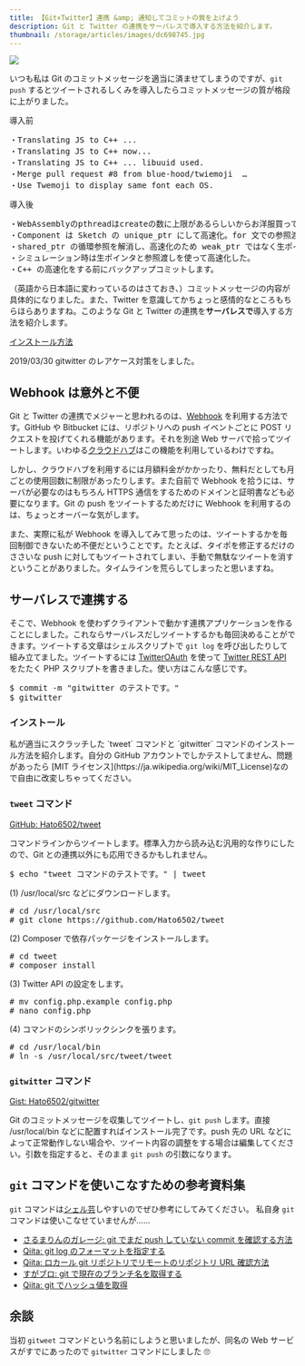 ```yaml
---
title: 【Git×Twitter】連携 &amp; 通知してコミットの質を上げよう
description: Git と Twitter の連携をサーバレスで導入する方法を紹介します。
thumbnail: /storage/articles/images/dc698745.jpg
---
```


<picture>
  <source type="image/webp" srcset="/storage/articles/images/dc698745.webp 1x, /storage/articles/images/e5b5e4ae.webp 2x">
  <img src="/storage/articles/images/dc698745.jpg" srcset="/storage/articles/images/e5b5e4ae.jpg 2x">
</picture>

いつも私は Git のコミットメッセージを適当に済ませてしまうのですが、`git push` するとツイートされるしくみを導入したらコミットメッセージの質が格段に上がりました。

導入前

<pre class="prettyprint lang-html">
・Translating JS to C++ ...
・Translating JS to C++ now...
・Translating JS to C++ ... libuuid used.
・Merge pull request #8 from blue-hood/twiemoji  …
・Use Twemoji to display same font each OS.
</pre>

導入後

<pre class="prettyprint lang-html">
・WebAssemblyのpthreadはcreateの数に上限があるらしいからお洋服買ってくる。
・Component は Sketch の unique_ptr にして高速化。for 文での参照渡しを徹底した。
・shared_ptr の循環参照を解消し、高速化のため weak_ptr ではなく生ポインタで代替しました。
・シミュレーション時は生ポインタと参照渡しを使って高速化した。
・C++ の高速化をする前にバックアップコミットします。
</pre>

（英語から日本語に変わっているのはさておき、）コミットメッセージの内容が具体的になりました。また、Twitter を意識してかちょっと感情的なところもちらほらありますね。このような Git と Twitter の連携を**サーバレスで**導入する方法を紹介します。

[インストール方法](#install)

2019/03/30
gitwitter のレアケース対策をしました。

<ol class="table-of-contents"></ol>

<script async src="https://pagead2.googlesyndication.com/pagead/js/adsbygoogle.js"></script>
<!-- ディスプレイ広告 -->
<!-- textlint-disable -->

<ins class="adsbygoogle"
    style="display:block"
    data-ad-client="ca-pub-7008780049786244"
    data-ad-slot="5063315418"
    data-ad-format="auto"
    data-full-width-responsive="true"></ins>

<!-- textlint-enable -->

<script>(adsbygoogle = window.adsbygoogle || []).push({});</script>

## Webhook は意外と不便

Git と Twitter の連携でメジャーと思われるのは、[Webhook](https://www.google.co.jp/search?q=Webhook) を利用する方法です。GitHub や Bitbucket には、リポジトリへの push イベントごとに POST リクエストを投げてくれる機能があります。それを別途 Web サーバで拾ってツイートします。いわゆる[クラウドハブ](https://www.google.co.jp/search?q=%E3%82%AF%E3%83%A9%E3%82%A6%E3%83%89%E3%83%8F%E3%83%96)はこの機能を利用しているわけですね。

しかし、クラウドハブを利用するには月額料金がかかったり、無料だとしても月ごとの使用回数に制限があったりします。また自前で Webhook を拾うには、サーバが必要なのはもちろん HTTPS 通信をするためのドメインと証明書なども必要になります。Git の push をツイートするためだけに Webhook を利用するのは、ちょっとオーバーな気がします。

また、実際に私が Webhook を導入してみて思ったのは、ツイートするかを毎回制御できないため不便だということです。たとえば、タイポを修正するだけのささいな push に対してもツイートされてしまい、手動で無駄なツイートを消すということがありました。タイムラインを荒らしてしまったと思いますね。

## サーバレスで連携する

そこで、Webhook を使わずクライアントで動かす連携アプリケーションを作ることにしました。これならサーバレスだしツイートするかも毎回決めることができます。ツイートする文章はシェルスクリプトで `git log` を呼び出したりして組み立てました。ツイートするには [TwitterOAuth](https://twitteroauth.com/) を使って [Twitter REST API](https://developer.twitter.com/en/docs.html) をたたく PHP スクリプトを書きました。使い方はこんな感じです。

<pre class="prettyprint">
$ commit -m "gitwitter のテストです。"
$ gitwitter
</pre>

<h3 id="install">インストール</h3>
私が適当にスクラッチした `tweet` コマンドと `gitwitter` コマンドのインストール方法を紹介します。自分の GitHub アカウントでしかテストしてません、問題があったら [MIT ライセンス](https://ja.wikipedia.org/wiki/MIT_License)なので自由に改変しちゃってください。

### `tweet` コマンド

[GitHub: Hato6502/tweet](https://github.com/hato6502/tweet)

コマンドラインからツイートします。標準入力から読み込む汎用的な作りにしたので、Git との連携以外にも応用できるかもしれません。

<pre class="prettyprint">
$ echo "tweet コマンドのテストです。" | tweet
</pre>

(1) /usr/local/src などにダウンロードします。

<pre class="prettyprint">
# cd /usr/local/src
# git clone https://github.com/Hato6502/tweet
</pre>

(2) Composer で依存パッケージをインストールします。

<pre class="prettyprint">
# cd tweet
# composer install
</pre>

(3) Twitter API の設定をします。

<pre class="prettyprint">
# mv config.php.example config.php
# nano config.php
</pre>

(4) コマンドのシンボリックシンクを張ります。

<pre class="prettyprint">
# cd /usr/local/bin
# ln -s /usr/local/src/tweet/tweet
</pre>

### `gitwitter` コマンド

[Gist: Hato6502/gitwitter](https://gist.github.com/Hato6502/d3bb634ec9beb9443a040c90733284bd)

Git のコミットメッセージを収集してツイートし、`git push` します。直接 /usr/local/bin などに配置すればインストール完了です。push 先の URL などによって正常動作しない場合や、ツイート内容の調整をする場合は編集してください。引数を指定すると、そのまま `git push` の引数になります。

<script src="https://gist.github.com/Hato6502/d3bb634ec9beb9443a040c90733284bd.js"></script>

## `git` コマンドを使いこなすための参考資料集

`git` コマンドは[シェル芸](https://qiita.com/t_nakayama0714/items/bfe4852e0535858ee662)しやすいのでぜひ参考にしてみてください。
私自身 `git` コマンドは使いこなせていませんが……

- [さるまりんのガレージ: git でまだ push していない commit を確認する方法](https://salumarine.com/how-to-see-commits-not-pushed-to-the-origin-yet/)
- [Qiita: git log のフォーマットを指定する](https://qiita.com/harukasan/items/9149542584385e8dea75)
- [Qiita: ロカール git リポジトリでリモートのリポジトリ URL 確認方法](https://qiita.com/zhao-xy/items/a35add58575ef7d9d4dc)
- [すがブロ: git で現在のブランチ名を取得する](http://sugamasao.hatenablog.com/entry/2013/11/02/174311)
- [Qiita: git でハッシュ値を取得](https://qiita.com/quattro_4/items/55e99a2c008c6875f267)

## 余談

当初 `gitweet` コマンドという名前にしようと思いましたが、同名の Web サービスがすでにあったので `gitwitter` コマンドにしました 🙄

